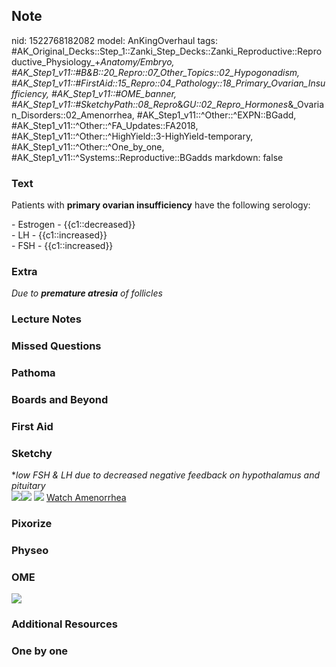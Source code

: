## Note
nid: 1522768182082
model: AnKingOverhaul
tags: #AK_Original_Decks::Step_1::Zanki_Step_Decks::Zanki_Reproductive::Reproductive_Physiology_+_Anatomy/Embryo, #AK_Step1_v11::#B&B::20_Repro::07_Other_Topics::02_Hypogonadism, #AK_Step1_v11::#FirstAid::15_Repro::04_Pathology::18_Primary_Ovarian_Insufficiency, #AK_Step1_v11::#OME_banner, #AK_Step1_v11::#SketchyPath::08_Repro_&_GU::02_Repro_Hormones_&_Ovarian_Disorders::02_Amenorrhea, #AK_Step1_v11::^Other::^EXPN::BGadd, #AK_Step1_v11::^Other::^FA_Updates::FA2018, #AK_Step1_v11::^Other::^HighYield::3-HighYield-temporary, #AK_Step1_v11::^Other::^One_by_one, #AK_Step1_v11::^Systems::Reproductive::BGadds
markdown: false

### Text
Patients with <b>primary ovarian insufficiency</b> have the
following serology:
<div>
  - Estrogen - {{c1::decreased}}
</div>
<div>
  - LH - {{c1::increased}}
</div>
<div>
  - FSH - {{c1::increased}}
</div>

### Extra
<i>Due to <b>premature atresia</b> of follicles</i>

### Lecture Notes


### Missed Questions


### Pathoma


### Boards and Beyond


### First Aid


### Sketchy
<div>
  *<i>low FSH & LH due to decreased negative feedback on
  hypothalamus and pituitary</i>
</div><img src=
"36.%20Primary%20Ovarian%20Insufficiency.png"><img src=
"30.%20Ovarian%20Dysfunction.jpg"> <img src=
"Complete%20Sketch-40fcb2cb5a1800952856064f619e52938faea232_1566160514431.jpg">
 <a href=
"https://dashboard.sketchy.com/study/medical/courses/medical-pathophysiology/units/medical-pathophysiology-reproductive-gu/videos/medical-pathophysiology-reproductive-and-gu-reproductive-hormones-and-ovarian-disorders-amenorrhea?utm_source=anki&utm_medium=partnership&utm_campaign=february_update&utm_content=medical">
Watch Amenorrhea</a>

### Pixorize


### Physeo


### OME
<div class="ome-widget">
  <a href="https://onlinemeded.org?ref=anki"><img src=
  "_OME_AnkiFlashcards_General_4.png"></a>
</div>

### Additional Resources


### One by one

